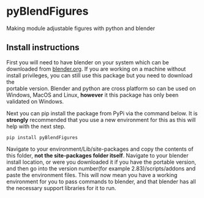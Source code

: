# pyBlendFigures
Making module adjustable figures with python and blender

## Install instructions

First you will need to have blender on your system which can be downloaded from [blender.org](https://www.blender.org/download/).
If you are working on a machine without install privileges, you can still use this package but you need to download the  
portable version. Blender and python are cross platform so can be used on Windows, MacOS and Linux, **however** it this
package has only been validated on Windows. 

Next you can pip install the package from PyPi via the command below. It is **strongly** recommended that you use a new
environment for this as this will help with the next step. 

```shell script
pip install pyBlendFigures
```

Navigate to your environment/Lib/site-packages and copy the contents of this folder, **not the site-packages folder
 itself**. Navigate to your blender install location, or were you downloaded it if you have the portable version, and
 then go into the version number(for example 2.83)/scripts/addons and paste the environment files. This will now mean 
 you have a working environment for you to pass commands to blender, and that blender has all the necessary support 
 libraries for it to run. 